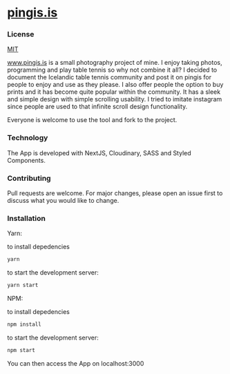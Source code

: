 # [pingis.is](https://pingis.is/)

### License
[MIT](https://choosealicense.com/licenses/mit/)


www.pingis.is is a small photography project of mine. I enjoy taking photos, programming and play table tennis so why not combine it all? I decided to document the Icelandic table tennis community and post it on pingis for people to enjoy and use as they please. I also offer people the option to buy prints and it has become quite popular within the community. It has a sleek and simple design with simple scrolling usability. I tried to imitate instagram since people are used to that infinite scroll design functionality.

Everyone is welcome to use the tool and fork to the project.

### Technology

The App is developed with NextJS, Cloudinary, SASS and Styled Components.

### Contributing
Pull requests are welcome. For major changes, please open an issue first to discuss what you would like to change.

### Installation

Yarn:

to install depedencies
```bash
yarn
```
to start the development server:
```bash
yarn start
```

NPM:

to install depedencies
```bash
npm install
```
to start the development server:
```bash
npm start
```
You can then access the App on localhost:3000
